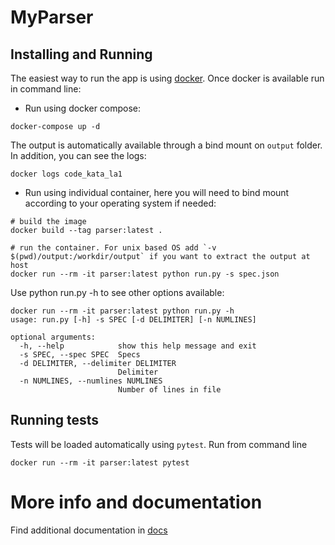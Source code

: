 # MyParser

## Installing and Running
The easiest way to run the app is using [docker](https://docs.docker.com/get-docker/). Once docker is available run in command line:  
* Run using docker compose:
```
docker-compose up -d
```
The output is automatically available through a bind mount on `output` folder. In addition, you can see the logs:
```
docker logs code_kata_la1
```

* Run using individual container, here you will need to bind mount according to your operating system if needed:
```
# build the image
docker build --tag parser:latest . 

# run the container. For unix based OS add `-v $(pwd)/output:/workdir/output` if you want to extract the output at host
docker run --rm -it parser:latest python run.py -s spec.json
```

Use python run.py -h to see other options available:
```
docker run --rm -it parser:latest python run.py -h
usage: run.py [-h] -s SPEC [-d DELIMITER] [-n NUMLINES]

optional arguments:
  -h, --help            show this help message and exit
  -s SPEC, --spec SPEC  Specs
  -d DELIMITER, --delimiter DELIMITER
                        Delimiter
  -n NUMLINES, --numlines NUMLINES
                        Number of lines in file
```

## Running tests
Tests will be loaded automatically using `pytest`. Run from command line
```
docker run --rm -it parser:latest pytest
```

# More info and documentation
Find additional documentation in [docs](build/html/index.html)

